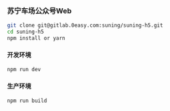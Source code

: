 ### 苏宁车场公众号Web

```bash
git clone git@gitlab.0easy.com:suning/suning-h5.git
cd suning-h5
npm install or yarn
```

#### 开发环境
```bash
npm run dev
```
#### 生产环境
```bash
npm run build
```
